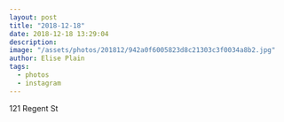 ```yaml
---
layout: post
title: "2018-12-18"
date: 2018-12-18 13:29:04
description: 
image: "/assets/photos/201812/942a0f6005823d8c21303c3f0034a8b2.jpg"
author: Elise Plain
tags: 
  - photos
  - instagram
---
```


121 Regent St
<p></p>
